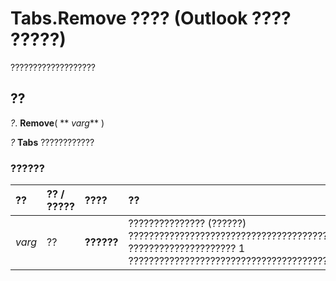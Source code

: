 
# Tabs.Remove ???? (Outlook ???? ?????)

???????????????????


## ??

 _?_. **Remove**( ** _varg_** )

 _?_ **Tabs** ????????????


### ??????



|**??**|**?? / ?????**|**????**|**??**|
|:-----|:-----|:-----|:-----|
| _varg_|??|**??????**|??????????????? (??????) ??????????????????????????????????????????0 ????????????????????? 1 ????????????????????????????????????????????|
